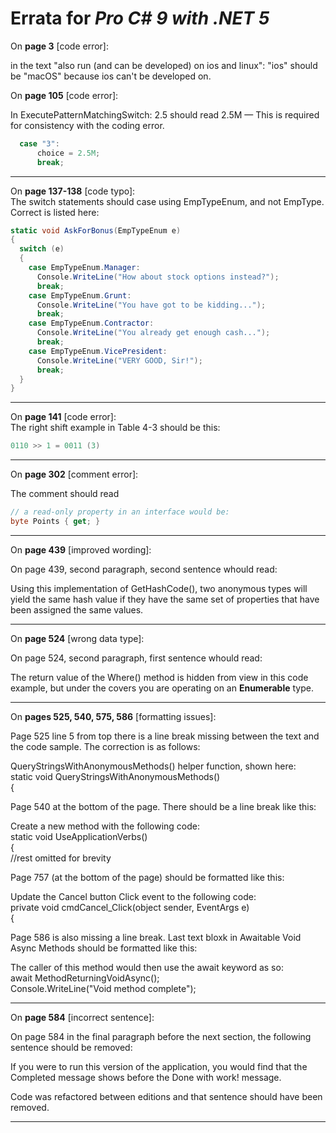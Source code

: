 # Errata for *Pro C# 9 with .NET 5*

On **page 3** [code error]:

in the text "also run (and can be developed) on ios and linux":
"ios" should be "macOS" 
because ios can't be developed on.

On **page 105** [code error]:
 
In ExecutePatternMatchingSwitch:
2.5 should read 2.5M   —  This is required for consistency with the coding error.
```c#
  case "3":
      choice = 2.5M;
      break;
```
***
On **page 137-138** [code typo]:  
The switch statements should case using EmpTypeEnum, and not EmpType. Correct is listed here:  
```c#
static void AskForBonus(EmpTypeEnum e)
{
  switch (e)
  {
    case EmpTypeEnum.Manager:
      Console.WriteLine("How about stock options instead?");
      break;
    case EmpTypeEnum.Grunt:
      Console.WriteLine("You have got to be kidding...");
      break;
    case EmpTypeEnum.Contractor:
      Console.WriteLine("You already get enough cash...");
      break;
    case EmpTypeEnum.VicePresident:
      Console.WriteLine("VERY GOOD, Sir!");
      break;
  }
}
```
***
On **page 141** [code error]:  
The right shift example in Table 4-3 should be this:
```c#
0110 >> 1 = 0011 (3)
```
***
On **page 302** [comment error]:
 
The comment should read  
```c#
// a read-only property in an interface would be:
byte Points { get; }
```
***

On **page 439** [improved wording]:
 
On page 439, second paragraph, second sentence whould read:  

Using this implementation of GetHashCode(), two anonymous types will yield the same hash value if 
they have the same set of properties that have been assigned the same values.

***

On **page 524** [wrong data type]:
 
On page 524, second paragraph, first sentence whould read:  

The return value of the Where() method is hidden from view in this code example, but under the covers
you are operating on an **Enumerable** type.

***

On **pages 525, 540, 575, 586** [formatting issues]:
 
Page 525 line 5 from top there is a line break missing between the text and the code sample. The correction is as follows:

QueryStringsWithAnonymousMethods() helper function, shown here:  
static void QueryStringsWithAnonymousMethods()  
{  

Page 540 at the bottom of the page. There should be a line break like this:  

Create a new method with the following code:  
static void UseApplicationVerbs()  
{  
//rest omitted for brevity  

Page 757 (at the bottom of the page) should be formatted like this:  

Update the Cancel button Click event to the following code:  
private void cmdCancel_Click(object sender, EventArgs e)  
{  

Page 586 is also missing a line break. Last text bloxk in Awaitable Void Async Methods should be formatted like this:

The caller of this method would then use the await keyword as so:  
await MethodReturningVoidAsync();  
Console.WriteLine("Void method complete");  

***
On **page 584** [incorrect sentence]:
 
On page 584 in the final paragraph before the next section, the following sentence should be removed:

If you were to run this version of the application, you would find that the
Completed message shows before the Done with work! message.

Code was refactored between editions and that sentence should have been removed.

***
